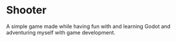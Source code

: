 # Shooter

A simple game made while having fun with and learning Godot and adventuring
myself with game development.
